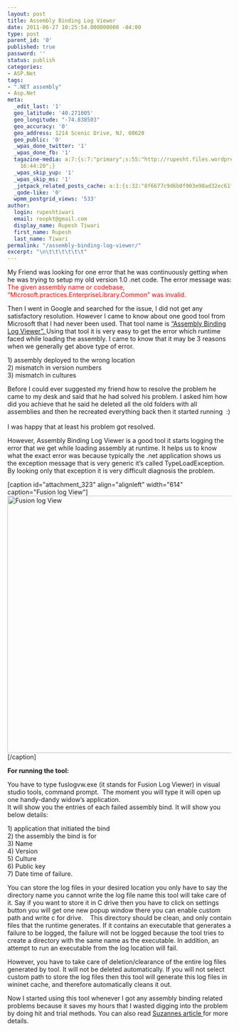 ```yaml
---
layout: post
title: Assembly Binding Log Viewer
date: 2011-06-27 10:25:54.000000000 -04:00
type: post
parent_id: '0'
published: true
password: ''
status: publish
categories:
- ASP.Net
tags:
- ".NET assembly"
- Asp.Net
meta:
  _edit_last: '1'
  geo_latitude: '40.271005'
  geo_longitude: "-74.838503"
  geo_accuracy: '0'
  geo_address: 1214 Scenic Drive, NJ, 08628
  geo_public: '0'
  _wpas_done_twitter: '1'
  _wpas_done_fb: '1'
  tagazine-media: a:7:{s:7:"primary";s:55:"http://rupesht.files.wordpress.com/2011/06/fuslogvw.png";s:6:"images";a:1:{s:55:"http://rupesht.files.wordpress.com/2011/06/fuslogvw.png";a:6:{s:8:"file_url";s:55:"http://rupesht.files.wordpress.com/2011/06/fuslogvw.png";s:5:"width";s:3:"714";s:6:"height";s:3:"674";s:4:"type";s:5:"image";s:4:"area";s:6:"481236";s:9:"file_path";s:0:"";}}s:6:"videos";a:0:{}s:11:"image_count";s:1:"1";s:6:"author";s:6:"314015";s:7:"blog_id";s:6:"311011";s:9:"mod_stamp";s:19:"2011-06-30
    16:44:20";}
  _wpas_skip_yup: '1'
  _wpas_skip_ms: '1'
  _jetpack_related_posts_cache: a:1:{s:32:"8f6677c9d6b0f903e98ad32ec61f8deb";a:2:{s:7:"expires";i:1611927002;s:7:"payload";a:3:{i:0;a:1:{s:2:"id";i:311;}i:1;a:1:{s:2:"id";i:850;}i:2;a:1:{s:2:"id";i:361;}}}}
  _qode-like: '0'
  wpmm_postgrid_views: '533'
author:
  login: rupeshtiwari
  email: roopkt@gmail.com
  display_name: Rupesh Tiwari
  first_name: Rupesh
  last_name: Tiwari
permalink: "/assembly-binding-log-viewer/"
excerpt: "\n\t\t\t\t\t\t"
---
```

<p>
				My Friend was looking for one error that he was continuously getting when he was trying to setup my old version 1.0 .net code. The error message was:<br />
<span style="color:#ff0000;">The given assembly name or codebase, “Microsoft.practices.EnterpriseLibrary.Common” was invalid.</span></p>
<p>Then I went in Google and searched for the issue, I did not get any satisfactory resolution. However I came to know about one good tool from Microsoft that I had never been used. That tool name is <a title="Assembly Binding Log Viewer" href="http://msdn.microsoft.com/en-us/library/e74a18c4(v=vs.80).aspx" target="_blank" rel="noopener noreferrer">“Assembly Binding Log Viewer”. </a>Using that tool it is very easy to get the error which runtime faced while loading the assembly. I came to know that it may be 3 reasons when we generally get above type of error.</p>
<p>1) assembly deployed to the wrong location<br />
2) mismatch in version numbers<br />
3) mismatch in cultures</p>
<p>Before I could ever suggested my friend how to resolve the problem he came to my desk and said that he had solved his problem. I asked him how did you achieve that he said he deleted all the old folders with all assemblies and then he recreated everything back then it started running  :)  <br />
I was happy that at least his problem got resolved.</p>
<p>However, Assembly Binding Log Viewer is a good tool it starts logging the error that we get while loading assembly at runtime. It helps us to know what the exact error was because typically the .net application shows us the exception message that is very generic it’s called TypeLoadException. By looking only that exception it is very difficult diagnosis the problem.</p>
<p>[caption id="attachment_323" align="alignleft" width="614" caption="Fusion log View"]<a href="http://rupeshtiwari.com/wp-content/uploads/2011/06/fuslogvw.png"><img class="size-full wp-image-323" title="Fusion log View" src="{{ site.baseurl }}/assets/2011/06/fuslogvw.png" alt="Fusion log View" width="614" height="579" /></a>[/caption]</p>
<p><strong>For running the tool:</strong></p>
<p>You have to type fuslogvw.exe (it stands for Fusion Log Viewer) in visual studio tools, command prompt.  The moment you will type it will open up one handy-dandy widow’s application.<br />
It will show you the entries of each failed assembly bind. It will show you below details:</p>
<p>1) application that initiated the bind<br />
2) the assembly the bind is for<br />
3) Name<br />
4) Version<br />
5) Culture<br />
6) Public key<br />
7) Date time of failure.</p>
<p>You can store the log files in your desired location you only have to say the directory name you cannot write the log file name this tool will take care of it. Say if you want to store it in C drive then you have to click on settings button you will get one new popup window there you can enable custom path and write c for drive.    This directory should be clean, and only contain files that the runtime generates. If it contains an executable that generates a failure to be logged, the failure will not be logged because the tool tries to create a directory with the same name as the executable. In addition, an attempt to run an executable from the log location will fail.</p>
<p>However, you have to take care of deletion/clearance of the entire log files generated by tool. It will not be deleted automatically. If you will not select custom path to store the log files then this tool will generate this log files in wininet cache, and therefore automatically cleans it out.</p>
<p>Now I started using this tool whenever I got any assembly binding related problems because it saves my hours that I wasted digging into the problem by doing hit and trial methods. You can also read <a title="Debugging Assembly Loading Failures" href="http://blogs.msdn.com/b/suzcook/archive/2003/05/29/57120.aspx" target="_blank" rel="noopener noreferrer">Suzannes article </a>for more details.		</p>
